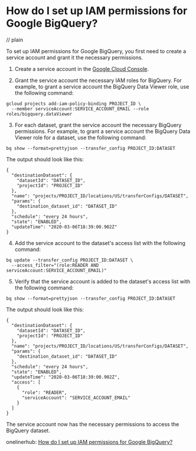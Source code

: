 # How do I set up IAM permissions for Google BigQuery?
// plain

To set up IAM permissions for Google BigQuery, you first need to create a service account and grant it the necessary permissions.

1. Create a service account in the [Google Cloud Console](https://console.cloud.google.com/iam-admin/serviceaccounts).

2. Grant the service account the necessary IAM roles for BigQuery. For example, to grant a service account the BigQuery Data Viewer role, use the following command:

```
gcloud projects add-iam-policy-binding PROJECT_ID \
  --member serviceAccount:SERVICE_ACCOUNT_EMAIL --role roles/bigquery.dataViewer
```

3. For each dataset, grant the service account the necessary BigQuery permissions. For example, to grant a service account the BigQuery Data Viewer role for a dataset, use the following command:

```
bq show --format=prettyjson --transfer_config PROJECT_ID:DATASET
```

The output should look like this:

```
{
  "destinationDataset": {
    "datasetId": "DATASET_ID",
    "projectId": "PROJECT_ID"
  },
  "name": "projects/PROJECT_ID/locations/US/transferConfigs/DATASET",
  "params": {
    "destination_dataset_id": "DATASET_ID"
  },
  "schedule": "every 24 hours",
  "state": "ENABLED",
  "updateTime": "2020-03-06T18:39:00.902Z"
}
```

4. Add the service account to the dataset's access list with the following command:

```
bq update --transfer_config PROJECT_ID:DATASET \
  --access_filter="(role:READER AND serviceAccount:SERVICE_ACCOUNT_EMAIL)"
```

5. Verify that the service account is added to the dataset's access list with the following command:

```
bq show --format=prettyjson --transfer_config PROJECT_ID:DATASET
```

The output should look like this:

```
{
  "destinationDataset": {
    "datasetId": "DATASET_ID",
    "projectId": "PROJECT_ID"
  },
  "name": "projects/PROJECT_ID/locations/US/transferConfigs/DATASET",
  "params": {
    "destination_dataset_id": "DATASET_ID"
  },
  "schedule": "every 24 hours",
  "state": "ENABLED",
  "updateTime": "2020-03-06T18:39:00.902Z",
  "access": [
    {
      "role": "READER",
      "serviceAccount": "SERVICE_ACCOUNT_EMAIL"
    }
  ]
}
```

The service account now has the necessary permissions to access the BigQuery dataset.

onelinerhub: [How do I set up IAM permissions for Google BigQuery?](https://onelinerhub.com/google-big-query/how-do-i-set-up-iam-permissions-for-google-bigquery)